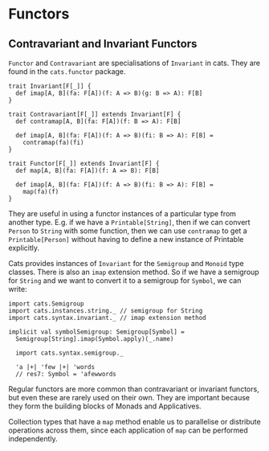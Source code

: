 # Functors

## Contravariant and Invariant Functors

`Functor` and `Contravariant` are specialisations of `Invariant` in cats. They are found in the
`cats.functor` package.
```
trait Invariant[F[_]] {
  def imap[A, B](fa: F[A])(f: A => B)(g: B => A): F[B]
}

trait Contravariant[F[_]] extends Invariant[F] {
  def contramap[A, B](fa: F[A])(f: B => A): F[B]

  def imap[A, B](fa: F[A])(f: A => B)(fi: B => A): F[B] =
    contramap(fa)(fi)
}

trait Functor[F[_]] extends Invariant[F] {
  def map[A, B](fa: F[A])(f: A => B): F[B]

  def imap[A, B](fa: F[A])(f: A => B)(fi: B => A): F[B] =
    map(fa)(f)
}
```

They are useful in using a functor instances of a particular type from another type. E.g. if we have
a `Printable[String]`, then if we can convert `Person` to `String` with some function, then we can
use `contramap` to get a `Printable[Person]` without having to define a new instance of Printable
explicitly.

Cats provides instances of `Invariant` for the `Semigroup` and `Monoid` type classes. There is also
an `imap` extension method. So if we have a semigroup for `String` and we want to convert it to a
semigroup for `Symbol`, we can write:

```
import cats.Semigroup
import cats.instances.string._ // semigroup for String
import cats.syntax.invariant._ // imap extension method

implicit val symbolSemigroup: Semigroup[Symbol] =
  Semigroup[String].imap(Symbol.apply)(_.name)

  import cats.syntax.semigroup._

  'a |+| 'few |+| 'words
  // res7: Symbol = 'afewwords
```

Regular functors are more common than contravariant or invariant functors, but even these are rarely
used on their own. They are important because they form the building blocks of Monads and
Applicatives.

Collection types that have a `map` method enable us to parallelise or distribute operations across
them, since each application of `map` can be performed independently.

